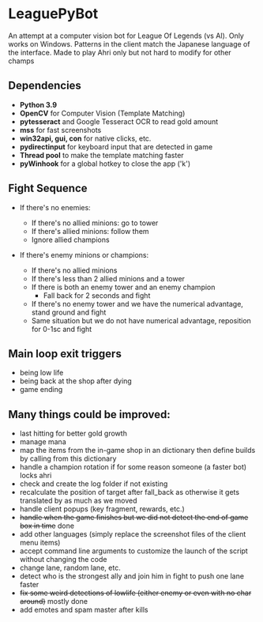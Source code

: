 # LeaguePyBot

An attempt at a computer vision bot for League Of Legends (vs AI).
Only works on Windows.
Patterns in the client match the Japanese language of the interface.
Made to play Ahri only but not hard to modify for other champs

## Dependencies

* **Python 3.9**
* **OpenCV** for Computer Vision (Template Matching)
* **pytesseract** and Google Tesseract OCR to read gold amount
* **mss** for fast screenshots
* **win32api, gui, con** for native clicks, etc.
* **pydirectinput** for keyboard input that are detected in game
* **Thread pool** to make the template matching faster
* **pyWinhook** for a global hotkey to close the app ('k')

## Fight Sequence

* If there's no enemies:
    * If there's no allied minions: go to tower
    * If there's allied minions: follow them
    * Ignore allied champions

* If there's enemy minions or champions:
    * If there's no allied minions
    * If there's less than 2 allied minions and a tower
    * If there is both an enemy tower and an enemy champion
        * Fall back for 2 seconds and fight
    * If there's no enemy tower and we have the numerical advantage, stand ground and fight
    * Same situation but we do not have numerical advantage, reposition for 0-1sc and fight

## Main loop exit triggers

* being low life
* being back at the shop after dying
* game ending

## Many things could be improved:
- last hitting for better gold growth
- manage mana
- map the items from the in-game shop in an dictionary then define builds by calling from this dictionary
- handle a champion rotation if for some reason someone (a faster bot) locks ahri
- check and create the log folder if not existing
- recalculate the position of target after fall_back as otherwise it gets translated by as much as we moved
- handle client popups (key fragment, rewards, etc.)
- ~~handle when the game finishes but we did not detect the end of game box in time~~ done
- add other languages (simply replace the screenshot files of the client menu items)
- accept command line arguments to customize the launch of the script without changing the code
- change lane, random lane, etc.
- detect who is the strongest ally and join him in fight to push one lane faster
- ~~fix some weird detections of lowlife (either enemy or even with no char around)~~ mostly done
- add emotes and spam master after kills
